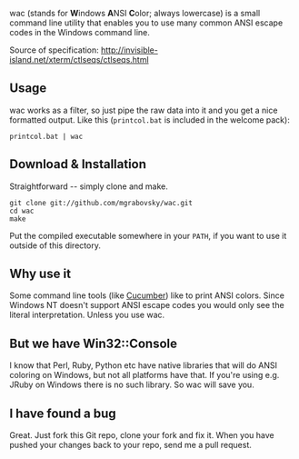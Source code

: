 wac (stands for **W**indows **A**NSI **C**olor; always lowercase) is a small command
line utility that enables you to use many common ANSI escape codes in the Windows
command line.

Source of specification: http://invisible-island.net/xterm/ctlseqs/ctlseqs.html

Usage
-----

wac works as a filter, so just pipe the raw data into it and you get a nice formatted
output. Like this (`printcol.bat` is included in the welcome pack):

    printcol.bat | wac

Download & Installation
-----------------------

Straightforward -- simply clone and make.

    git clone git://github.com/mgrabovsky/wac.git
    cd wac
	make

Put the compiled executable somewhere in your `PATH`, if you want to use it outside
of this directory.

Why use it
----------

Some command line tools (like [Cucumber](http://cukes.info)) like to print ANSI
colors. Since Windows NT doesn't support ANSI escape codes you would only see the
literal interpretation. Unless you use wac.

But we have Win32::Console
--------------------------

I know that Perl, Ruby, Python etc have native libraries that will do ANSI coloring
on Windows, but not all platforms have that. If you're using e.g. JRuby on Windows
there is no such library. So wac will save you.

I have found a bug
------------------

Great. Just fork this Git repo, clone your fork and fix it. When you have pushed
your changes back to your repo, send me a pull request.

